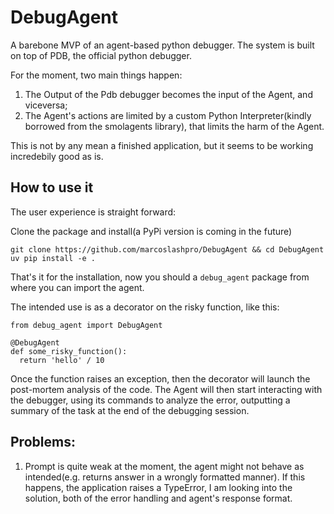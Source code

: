 # DebugAgent

A barebone MVP of an agent-based python debugger.
The system is built on top of PDB, the official python debugger.

For the moment, two main things happen:

1. The Output of the Pdb debugger becomes the input of the Agent, and viceversa;
2. The Agent's actions are limited by a custom Python Interpreter(kindly borrowed from the smolagents library), that limits the harm of the Agent.


This is not by any mean a finished application, but it seems to be working incredebily good as is.

## How to use it

The user experience is straight forward:

Clone the package and install(a PyPi version is coming in the future)
```
git clone https://github.com/marcoslashpro/DebugAgent && cd DebugAgent
uv pip install -e .
```
That's it for the installation, now you should a `debug_agent` package from where you can import the agent.

The intended use is as a decorator on the risky function, like this:
```
from debug_agent import DebugAgent

@DebugAgent
def some_risky_function():
  return 'hello' / 10
```
Once the function raises an exception, then the decorator will launch the post-mortem analysis of the code.
The Agent will then start interacting with the debugger, using its commands to analyze the error, outputting a summary of the task at the end of the debugging session.

## Problems:
1. Prompt is quite weak at the moment, the agent might not behave as intended(e.g. returns answer in a wrongly formatted manner). If this happens, the application raises a TypeError, I am looking into the solution, both of the error handling and agent's response format.
